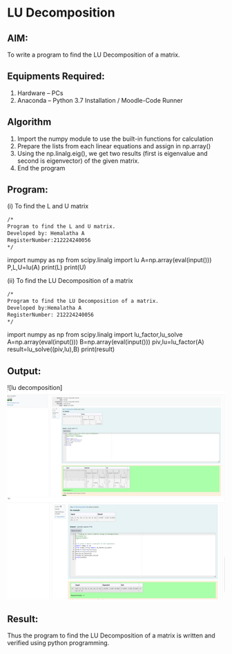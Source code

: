 # LU Decomposition 

## AIM:
To write a program to find the LU Decomposition of a matrix.

## Equipments Required:
1. Hardware – PCs
2. Anaconda – Python 3.7 Installation / Moodle-Code Runner

## Algorithm
1. Import the numpy module to use the built-in functions for calculation
2. Prepare the lists from each linear equations and assign in np.array()
3. Using the np.linalg.eig(), we get two results (first is eigenvalue and second is eigenvector) of the given matrix.
4. End the program

## Program:
(i) To find the L and U matrix
```
/*
Program to find the L and U matrix.
Developed by: Hemalatha A
RegisterNumber:212224240056
*/
```
import numpy as np
from scipy.linalg import lu
A=np.array(eval(input()))
P,L,U=lu(A)
print(L)
print(U)

(ii) To find the LU Decomposition of a matrix
```
/*
Program to find the LU Decomposition of a matrix.
Developed by:Hemalatha A
RegisterNumber: 212224240056
*/
```
import numpy as np
from scipy.linalg import lu_factor,lu_solve
A=np.array(eval(input()))
B=np.array(eval(input()))
piv,lu=lu_factor(A)
result=lu_solve((piv,lu),B)
print(result)


## Output:
![lu decomposition]
![alt text](<Screenshot 2025-04-10 143524-1.png>)
![alt text](<Screenshot 2025-04-10 143609.png>)

## Result:
Thus the program to find the LU Decomposition of a matrix is written and verified using python programming.

